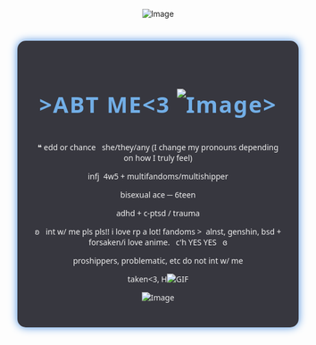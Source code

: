 <p align="center"><img src="https://64.media.tumblr.com/7d00653b6d57aec78af2327741edb296/9340effef5813d71-d8/s400x600/527ba0faaf8c6302a4f655af96e714bd6385cd91.pnj" alt="Image">
<p align="center"><section style="max-width: 600px; margin: 40px auto; font-family: 'Segoe UI', Tahoma, Geneva, Verdana, sans-serif; color: #f0f0f0; background: rgba(20, 20, 30, 0.85); padding: 30px; border-radius: 15px; box-shadow: 0 0 15px #4a90e2;">
 <p align="center"> <h2 style="text-align: center; font-weight: 700; font-size: 2.5rem; margin-bottom: 15px; letter-spacing: 2px; color: #72aee6;"><p align="center">>ABT ME<3  <img src="https://64.media.tumblr.com/124f7752f33e36fbb3fa622de4748262/ba85d73a6bdc5e48-5c/s75x75_c1/530ccf006d2750451a9c165c067f3f700211eb40.pnj" alt="Image">></h2>
  <p align="center"><p style="font-size: 1.2rem; line-height: 1.6;">
<p align="center"><!DOCTYPE html>
<p align="center"><p><p align="center">❝ edd or chance ‎  ‎ she/they/any (I change my pronouns depending on how I truly feel)</p>
<p align="center"><p><p align="center">infj ‎ 4w5 + multifandoms/multishipper</p>
<p align="center"><p><p align="center">bisexual ace ─ 6teen</p>
<p align="center"><p><p align="center">adhd + c-ptsd / trauma</p>
<p align="center"><p class="fancy-line"><p align="center">ʚ ‎ ‎ int w/ me pls pls!! i love rp a lot! fandoms >‎ ‎ alnst, genshin, bsd + forsaken/i love anime. ‎ ‎ c'h YES YES ‎ ‎ ɞ</p>
<p align="center">proshippers, problematic, etc do not int w/ me</p> 
<p align="center">taken<3, H<img src="https://64.media.tumblr.com/583a888f4c6b5fb4e263febdd26803d0/0d3ae9d54e1e9bde-02/s75x75_c1/33f646b30f8218986ee7d0446be80d6da527a389.gif" alt="GIF">
<p align="center"><img src="https://64.media.tumblr.com/d14106dff1ac61ed455bf3297d9c135c/9340effef5813d71-5f/s400x600/dac75a4104ee9f33e2cdc65ed2fecf5ea4607d13.pnj" alt="Image">
<p align="center"></body>
<p align="center"></html>
